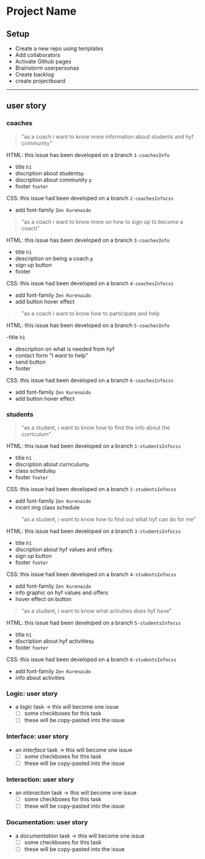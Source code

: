 # Project Name

## <!-- describe your project -->

## Setup

- Create a new repo using templates
- Add collaborators
- Activate Github pages
- Brainstorm userpersonas
- Create backlog
- create projectboard

---

<!-- copy this section once for each must-have user story -->

## user story

<!-- each issue created from this section will have the `for: user story` label -->

### coaches

> "as a coach i want to know more information about students and hyf community"

HTML: this issue has been developed on a branch `1-coachesInfo`

- title `h1`
- discription about students`p`
- discription about community `p`
- footer `footer`

CSS: this issue had been developed on a branch `2-coachesInfocss`

- add font-family `Zen Kurenaido`

> "as a coach i want to know more on how to sign up to become a coach"

HTML: this issue has been developed on a branch `3-coachesInfo`

- title `h1`
- description on being a coach `p`
- sign up button
- footer

CSS: this issue had been developed on a branch `4-coachesInfocss`

- add font-family `Zen Kurenaido`
- add button hover effect

> "as a coach i want to know how to participate and help

HTML: this issue has been developed on a branch `5-coachesInfo`

-title `h1`

- description on what is needed from hyf
- contact form "I want to help"
- send button
- footer

CSS: this issue had been developed on a branch `6-coachesInfocss`

- add font-family `Zen Kurenaido`
- add button hover effect

### students

> "as a student, i want to know how to find the info about the curriculum"

HTML: this issue had been developed on a branch `1-studentsInfocss`

- title `h1`
- discription about curriculum`p`
- class schedule`p`
- footer `footer`

CSS: this issue had been developed on a branch `2-studentsInfocss`

- add font-family `Zen Kurenaido`
- incert img class schedule

> "as a student, i want to know how to find out what hyf can do for me"

HTML: this issue had been developed on a branch `3-studentsInfocss`

- title `h1`
- discription about hyf values and offer`p`
- sign up button
- footer `footer`

CSS: this issue had been developed on a branch `4-studentsInfocss`

- add font-family `Zen Kurenaido`
- info graphic on hyf values and offers
- hover effect on button

> "as a student, i want to know what activities does hyf have"

HTML: this issue had been developed on a branch `5-studentsInfocss`

- title `h1`
- discription about hyf activities`p`
- footer `footer`

CSS: this issue had been developed on a branch `6-studentsInfocss`

- add font-family `Zen Kurenaido`
- info about activities

### Logic: user story

- a _logic_ task -> this will become one issue
  - [ ] some checkboxes for this task
  - [ ] these will be copy-pasted into the issue

### Interface: user story

- an _interface_ task -> this will become one issue
  - [ ] some checkboxes for this task
  - [ ] these will be copy-pasted into the issue

### Interaction: user story

- an _interaction_ task -> this will become one issue
  - [ ] some checkboxes for this task
  - [ ] these will be copy-pasted into the issue

### Documentation: user story

- a _documentation_ task -> this will become one issue
  - [ ] some checkboxes for this task
  - [ ] these will be copy-pasted into the issue
